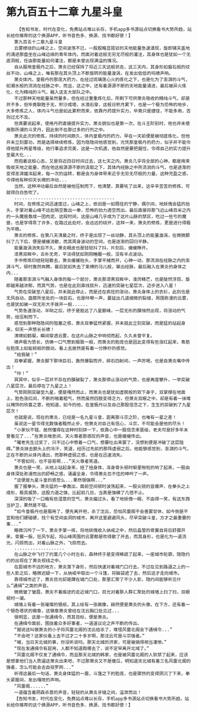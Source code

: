 # 第九百五十二章 九星斗皇
        【告知书友，时代在变化，免费站点难以长存，手机app多书源站点切换看书大势所趋，站长给你推荐的这个换源APP，听书音色多、换源、找书都好使！】
       第九百五十二章九星斗皇
       云雾缭绕的山峰之上，空间波荡不已，一股股略显斑驳的天地能量急速涌现，旋即铺天盖地的涌进那盘坐在山峰边缘的青年体内，而面对着这般无穷无尽般的灌注，其身体也是犹如一个无底洞般，任由那能量如何灌注，都是未曾出现满溢的情况。
       自从服用皇极丹之后，萧炎已经保持了将近三天这般状态，这三天内，其身形如磐石般的纹丝不动，山峰之上，唯有那在其头顶上不断旋转的能量漩涡，在发出低低的呜啸声响。
       萧炎体内，皇极丹的那庞大药力，在经过琉璃莲心火的炼化之下，也是化为了澎湃的斗气，如潮水般的流淌在经脉之中，而且，这之中，还有着源源不断的天地能量涌进，最后被异火炼化，化为精纯的斗气，融入这支大部队之中。
       不过那种天地能量虽然量多，但在经过重重炼化后，所剩下可供萧炎吸收的精纯斗气，却是并不多，但毕竟聊胜于无，积沙成塔，水滴石穿，这般日积月累下，也是一个极为恐怖的地步，大多修炼之人，体内斗气也是如此累积而来，依靠丹药提升实力，毕竟只是捷径，不能多用，否则过尤不及。
       但真要说起来，使用丹药直接提升实力，萧炎貌似也是第一次，在斗王阶别时，他也并未使用那所谓的斗灵丹，因此倒不在那过多的行列之中。
       萧炎此次的修炼，持续的时间颇久，体内皇极丹的药力，早在一天前便是被彻底炼化，但他并未立刻罢功，而是选择继续修炼，因为隐隐间他感觉到，光凭那皇极丹的药力，似乎并不能令得他提升两星等级，他行事追求完美，这是一次机遇，他自然是要把握住，令得自己的实力提升至最大化...
       而抱着这般心态，又是将近四日时间过去，这七天之内，萧炎几乎将全部的心神，都是用来吸收天地之能量，而在他这般源源不断的汲取之下，其体内经脉之中所流淌的斗气，也是逐渐的变得澎湃雄浑起来，每一次的运转，都是会为身体带来近乎无穷无尽般的力量，这种充盈之感，令得他有种仰天长啸的冲动...
       当然，这种冲动最后自然是被他压制而下，他清楚，真要吼了出来，这辛辛苦苦的修炼，可就得白白告吹了。
       ......................................
       时间，在修炼之间迅速度过，山峰之上，依旧是一如既往的宁静，偶尔间，地妖傀会猛的抬头，手掌对着山峰不远处隔空轰出一拳，恐怖的劲力透空而出，最后直接将那飞近山峰百米之内的一头魔兽轰成一团肉泥，这段时间，这座山峰几乎成为了这片山脉的禁区，吃过一些亏的魔兽，也是学得乖了许多，在路过此处时，会远远的绕开，这样一来，萧炎的修炼，更是进行得极为平稳。
       萧炎的修炼，在第八天清晨之时，终于是出现了一丝动静，其头顶上的能量漩涡，在微微颤抖了几下后，便是缓缓消散，而其周身波动的空间，也是逐渐的回归平静。
       能量漩涡消失后不久，萧炎眼皮也是轻轻抖了抖，片刻后，缓缓睁开。
       漆黑双眸中，古朴无奇，平淡得犹如刚刚睡醒一般，没有半点波动。
       手中修炼印结轻轻散去，萧炎缓缓抬头，手掌平摊而开，心神一动，那流淌在经脉之内的澎湃斗气，顿时轰然奔腾，最后犹如失去了束缚的马儿般，窜出经脉，最后融入在萧炎的身体之内...
       随着那澎湃斗气融入身体的每一个部分，萧炎那漆黑双眸中，凌厉精芒，也是陡然浮现，旋即越来越浓郁，而其气势，也是在此刻直线拔升，迅速的突破七星层次，迈步进入八星！
       气势在突破至八星后，并未就此停止，而是还在疯狂的涨动，萧炎身体上的衣衫，此刻也是无风自动，盘膝所坐处的一块巨石，也是咔嚓一声，蔓延出几道细微的裂缝，周围弥漫的云雾，也是犹如被一双无形大手拨开一般......
       气势急速涨动，半晌之后，终于是抵达了八星巅峰，一层无形的膜悄然出现，将涨动的气势，给压制而下。
       感觉到那种隐隐间的阻塞之感，萧炎双拳猛然紧握，并未就此立刻突破，而是猛的站起身来，仰天一声悠长长啸！
       清啸如鹤唳，瞬间穿透云雾，在这片山脉之中响彻而起，久久未曾平复。
       啸声极为悠长，仿佛一口气憋到极致一般，而萧炎的脸庞也是因此变得有些涨红起来，青筋在脸庞上如蚯蚓般的鼓动，看上去居然是有着一分狰狞的感觉。
       “给我破！”
       双拳紧握，萧炎脚下那块巨石，轰然爆裂而开，碎石四射间，一声厉喝，也是自萧炎嘴中传出！
       “咔！”
       冥冥中，似乎一层并不存在的膜破裂了，萧炎那停止涨动的气势，也是再度攀升，一举突破八星层次，最后停在了九星之上！
       气势刚刚突破至九星，便是嘎然而止，而萧炎也是犹如虚脱般的软下身子，双掌撑在地面上，脸色涨红间，不断的喘着粗气，然而虽然四肢变得乏力，但萧炎双眼之中，却是有着一抹难以掩饰的欣喜之意，他知道，如今的他，在皇极丹以及自己那股信念之下，生生的突破到了九星层次！
       也就是说，现在的萧炎，已经是一名九星斗皇，距离那斗宗之阶，也唯有一星之差！
       虽说这一星令得无数强者黯然止步，但萧炎对自己有信心，斗宗，不可能会是他的尽头！
       “小家伙不错，居然懂得在这种时刻拼一下，依靠心中一股信念来晋级，老夫可是好多年未曾看见了...”在萧炎喘息间，天火尊者那感叹的声音，也是缓缓传出。
       “曜老先生过奖了，只不过心中憋着一口气，想要吐出来罢了，没想到便是冲破了这层阻碍。”萧炎抹去额头上的冷汗，笑道，经历过先前的那阵虚弱之后，他能够感觉到，澎湃的斗气，正在不断的从体内涌出，而那种虚弱之感，也是在迅速消失。
       “不管如何，也不容易啊...”天火尊者笑道。
       萧炎也是一笑，从地上站起身来，扭了扭身体，浑身骨头顿时噼里啪啦的响了起来，一股由身体深处弥漫而出的舒畅之感，涌遍全身，令得萧炎忍不住的呻吟了一声。
       “这便是九星斗皇的感觉么...果然很强啊...”
       握了握拳头，萧炎猛的一拳轰出，面前空间顿时波荡起来，一股尖锐的音爆声，在拳头之上成形，极具威势，这股力道之强，比起前几日，当真是强横了几倍不止。
       深深的吸了一口略有些湿意的空气，萧炎偏过头，看了地妖傀一眼，不由得一笑，有这东西当护卫，果然是不错。
       “如今皇极丹也是服用了，便先离开吧，杀了沈云，恐怕风雷阁不会善罢甘休，如今倒是不宜和他们硬碰硬，找个有空间虫洞的城市，离开这里避避风头，尽早突破斗皇，方才之最重要的事...”
       略微沉吟了一下，萧炎手掌一挥，将地妖傀收入纳戒之中，然后晶莹的骨翼自背后舒展开来，骨翼一振，狂风乍起，将山峰周围的云雾都是吹得散了开去，而其身形，也是化为一道流光，闪掠而出，对着山脉之外，飞掠而去。
       ...................
       在山脉之中飞行了约莫几个小时左右，森林终于是变得稀疏了起来，一座城市轮廓，隐隐约约的出现在了萧炎视线之中。
       在距城市不远的地方，萧炎落下身形，然后快速对着城门口行去，不过在见到路道之上的一些人影之后，略微迟疑一下，从纳戒中取出一个斗篷，将脑袋遮了去，然后这才走向城市。
       靠得城市近了，萧炎目光却是蹲在城门口处，那里汇聚了不少人影，隐约间能够听见什么“通缉”之类的声音。
       微微皱了皱眉，萧炎不着痕迹的走近城门口，目光对着那人群汇聚处的城墙上扫了扫，双眼顿时一凝。
       城墙上有着一张璀璨的银纸，其上绘有一张画像，赫然便是萧炎的头像，在下方，还有着一个银色塔状的徽章，这徽章萧炎曾经在沈云胸口处见过...
       很明显，这是一张通缉令，而其目标，便是萧炎。
       在通缉令面前，围拢着众多好事者，一道道议论之声不断的传出。
       “据说这叫做萧炎的小子将风雷北阁的沈云给杀了，难怪风雷北阁会下通缉令...”
       “不会吧？这家伙看上去不过才二十多岁啊，那沈云可是斗宗强者。”
       “嘁，当日天北城的事，你没听说吗，那天北城的洪家，可是被搞得相当凄惨。”
       “现在发通缉令有屁用，人都不知道跑哪去了，说不定早离开北域了。”
       “风雷北阁不仅发了通缉令，而且那天北城的韩家，也是被风雷北阁的人软禁了起来，应该是想拿他们当人质逼这萧炎出来吧，不过那萧炎又不是傻瓜，明知道天北城有着三名风雷北阁的强者，怎么可能会去自投罗网...”
       听得这最后一句话，萧炎身体猛的一震，斗篷之下的脸庞，也是骤然的变得阴沉了下来，拳头紧握间，发出嘎吱的声响。
       “风雷阁......”
       一道蕴含着阴森杀意的声音，轻轻的从萧炎牙缝之间，溢泄而出！
       【告知书友，时代在变化，免费站点难以长存，手机app多书源站点切换看书大势所趋，站长给你推荐的这个换源APP，听书音色多、换源、找书都好使！】